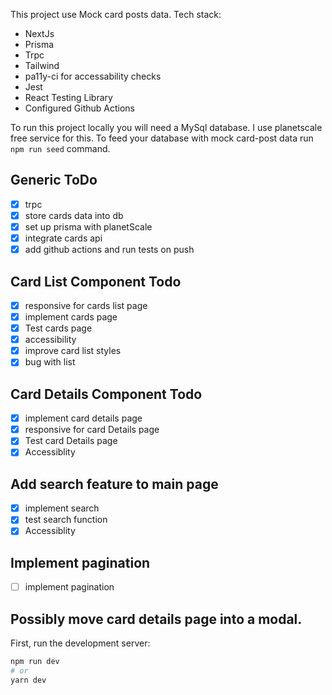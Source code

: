 This project use Mock card posts data. Tech stack: 
* NextJs
* Prisma
* Trpc
* Tailwind
* pa11y-ci for accessability checks
* Jest
* React Testing Library
* Configured Github Actions

To run this project locally you will need a MySql database. I use planetscale free service for this. To feed your database with mock card-post data run `npm run seed` command.

## Generic ToDo

- [x] trpc
- [x] store cards data into db
- [x] set up prisma with planetScale
- [x] integrate cards api
- [x] add github actions and run tests on push

## Card List Component Todo

- [x] responsive for cards list page
- [x] implement cards page
- [x] Test cards page
- [x] accessibility
- [x] improve card list styles   
- [x] bug with list  

## Card Details Component Todo
- [x] implement card details page
- [x] responsive for card Details page
- [x] Test card Details page
- [x] Accessiblity

## Add search feature to main page
- [x] implement search 
- [x] test search function
- [x] Accessiblity

## Implement pagination
- [ ] implement pagination


## Possibly move card details page into a modal.
     
First, run the development server:

```bash
npm run dev
# or
yarn dev
```
